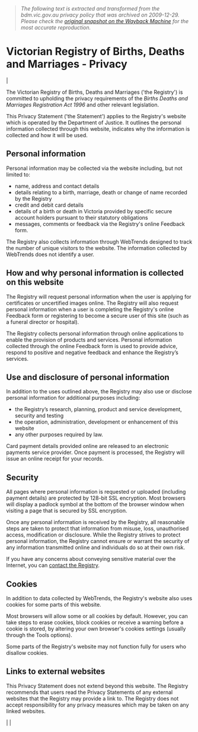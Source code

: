> *The following text is extracted and transformed from the bdm.vic.gov.au privacy policy that was archived on 2009-12-29. Please check the [original snapshot on the Wayback Machine](https://web.archive.org/web/20091229043457id_/https%3A//online.justice.vic.gov.au/CA2574F700805DE7/page/Listing-Footer%2BLinks-Privacy%3FOpenDocument%261%3D0-Listing%7E%262%3D0-Footer%2BLinks%7E%263%3D0-Privacy%7E) for the most accurate reproduction.*

# Victorian Registry of Births, Deaths and Marriages - Privacy

| 

  


The Victorian Registry of Births, Deaths and Marriages ('the Registry') is committed to upholding the privacy requirements of the _Births Deaths and Marriages Registration Act 1996_ and other relevant legislation.

This Privacy Statement ('the Statement') applies to the Registry's website which is operated by the Department of Justice. It outlines the personal information collected through this website, indicates why the information is collected and how it will be used.

## Personal information

Personal information may be collected via the website including, but not limited to: 

  * name, address and contact details 
  * details relating to a birth, marriage, death or change of name recorded by the Registry 
  * credit and debit card details 
  * details of a birth or death in Victoria provided by specific secure account holders pursuant to their statutory obligations 
  * messages, comments or feedback via the Registry's online Feedback form.



The Registry also collects information through WebTrends designed to track the number of unique visitors to the website. The information collected by WebTrends does not identify a user.

## How and why personal information is collected on this website

The Registry will request personal information when the user is applying for certificates or uncertified images online. The Registry will also request personal information when a user is completing the Registry's online Feedback form or registering to become a secure user of this site (such as a funeral director or hospital).

The Registry collects personal information through online applications to enable the provision of products and services. Personal information collected through the online Feedback form is used to provide advice, respond to positive and negative feedback and enhance the Registry’s services.

## Use and disclosure of personal information

In addition to the uses outlined above, the Registry may also use or disclose personal information for additional purposes including: 

  * the Registry’s research, planning, product and service development, security and testing 
  * the operation, administration, development or enhancement of this website 
  * any other purposes required by law.



Card payment details provided online are released to an electronic payments service provider. Once payment is processed, the Registry will issue an online receipt for your records.

## Security

All pages where personal information is requested or uploaded (including payment details) are protected by 128-bit SSL encryption. Most browsers will display a padlock symbol at the bottom of the browser window when visiting a page that is secured by SSL encryption.

Once any personal information is received by the Registry, all reasonable steps are taken to protect that information from misuse, loss, unauthorised access, modification or disclosure. While the Registry strives to protect personal information, the Registry cannot ensure or warrant the security of any information transmitted online and individuals do so at their own risk.

If you have any concerns about conveying sensitive material over the Internet, you can [contact the Registry](https://web.archive.org/CA2574F700805DE7/page/About+us-Contact+us?OpenDocument&1=70-About+us~&2=70-Contact+us~&3=~).

## Cookies

In addition to data collected by WebTrends, the Registry's website also uses cookies for some parts of this website.

Most browsers will allow some or all cookies by default. However, you can take steps to erase cookies, block cookies or receive a warning before a cookie is stored, by altering your own browser's cookies settings (usually through the Tools options).

Some parts of the Registry's website may not function fully for users who disallow cookies.

## Links to external websites

This Privacy Statement does not extend beyond this website. The Registry recommends that users read the Privacy Statements of any external websites that the Registry may provide a link to. The Registry does not accept responsibility for any privacy measures which may be taken on any linked websites.

| | 
